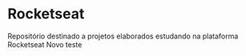 # Rocketseat
Repositório destinado a projetos elaborados estudando na plataforma Rocketseat
Novo teste

